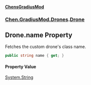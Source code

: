 #### [ChensGradiusMod](index 'index')
### [Chen.GradiusMod.Drones](Y_iPobZkdIiJ9feSuBjDaQ 'Chen.GradiusMod.Drones').[Drone](o+an11PxrqGB40HSHXgvpQ 'Chen.GradiusMod.Drones.Drone')
## Drone.name Property
Fetches the custom drone's class name.  
```csharp
public string name { get; }
```
#### Property Value
[System.String](https://docs.microsoft.com/en-us/dotnet/api/System.String 'System.String')
